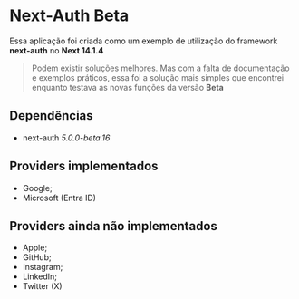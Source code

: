 # Next-Auth Beta
Essa aplicação foi criada como um exemplo de utilização do framework **next-auth** no **Next 14.1.4**

> Podem existir soluções melhores. Mas com a falta de documentação e exemplos práticos, essa foi a solução mais simples que encontrei enquanto testava as novas funções da versão **Beta**

## Dependências
- next-auth *5.0.0-beta.16*

## Providers implementados
- Google;
- Microsoft (Entra ID)

## Providers ainda não implementados
- Apple;
- GitHub;
- Instagram;
- LinkedIn;
- Twitter (X)

